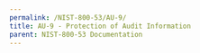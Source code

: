 ```yaml
---
permalink: /NIST-800-53/AU-9/
title: AU-9 - Protection of Audit Information
parent: NIST-800-53 Documentation
---
```

